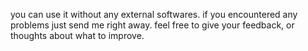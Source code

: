 you can use it without any external softwares. 
if you encountered any problems just send me right away. 
feel free to give your feedback, or thoughts about what to improve.
